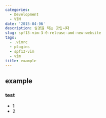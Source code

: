 ```yaml
---
categories:
  - Development
  - VIM
date: '2015-04-06'
description: 설명을 적는 곳입니다
slug: spf13-vim-3-0-release-and-new-website
tags:
  - .vimrc
  - plugins
  - spf13-vim
  - vim
title: example
---
```


## example

### test

- 1
- 2

